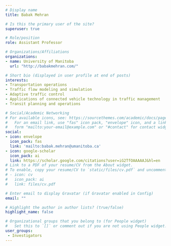 ```yaml
---
# Display name
title: Babak Mehran

# Is this the primary user of the site?
superuser: true

# Role/position
role: Assistant Professor

# Organizations/Affiliations
organizations:
- name: University of Manitoba
  url: "http://babakmehran.com/"

# Short bio (displayed in user profile at end of posts)
interests:
- Transportation operations
- Traffic flow modeling and simulation
- Adaptive traffic control
- Applications of connected vehicle technology in traffic management
- Transit planning and operations

# Social/Academic Networking
# For available icons, see: https://sourcethemes.com/academic/docs/page-builder/#icons
#   For an email link, use "fas" icon pack, "envelope" icon, and a link in the
#   form "mailto:your-email@example.com" or "#contact" for contact widget.
social:
- icon: envelope
  icon_pack: fas
  link: 'mailto:babak.mehran@umanitoba.ca'
- icon: google-scholar
  icon_pack: ai
  link: https://scholar.google.com/citations?user=iG2TfOAAAAAJ&hl=en
# Link to a PDF of your resume/CV from the About widget.
# To enable, copy your resume/CV to `static/files/cv.pdf` and uncomment the lines below.
# - icon: cv
#   icon_pack: ai
#   link: files/cv.pdf

# Enter email to display Gravatar (if Gravatar enabled in Config)
email: ""

# Highlight the author in author lists? (true/false)
highlight_name: false

# Organizational groups that you belong to (for People widget)
#   Set this to `[]` or comment out if you are not using People widget.
user_groups:
 - Investigators
---
```

